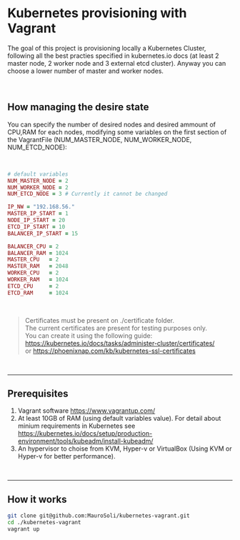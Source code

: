 # Kubernetes provisioning with Vagrant

The goal of this project is provisioning locally a Kubernetes Cluster, following all the best practies specified in kubernetes.io docs (at least 2 master node, 2 worker node and 3 external etcd cluster). Anyway you can choose a lower number of master and worker nodes.

<br/>

## How managing the desire state
You can specify the number of desired nodes and desired ammount of CPU,RAM for each nodes, modifying some variables on the first section of the VagrantFile (NUM_MASTER_NODE, NUM_WORKER_NODE, NUM_ETCD_NODE):

<br/>

```ruby
# default variables
NUM_MASTER_NODE = 2
NUM_WORKER_NODE = 2
NUM_ETCD_NODE = 3 # Currently it cannot be changed

IP_NW = "192.168.56."
MASTER_IP_START = 1
NODE_IP_START = 20
ETCD_IP_START = 10
BALANCER_IP_START = 15

BALANCER_CPU = 2
BALANCER_RAM = 1024
MASTER_CPU   = 2
MASTER_RAM   = 2048
WORKER_CPU   = 2
WORKER_RAM   = 1024
ETCD_CPU     = 2
ETCD_RAM     = 1024
```

<br/>

>Certificates must be present on ./certificate folder. <br/>
>The current certificates are present for testing purposes only. <br/>
>You can create it using the following guide: 
>https://kubernetes.io/docs/tasks/administer-cluster/certificates/ <br/>
>or
>https://phoenixnap.com/kb/kubernetes-ssl-certificates

<br/>

---
## Prerequisites
1. Vagrant software https://www.vagrantup.com/
1. At least 10GB of RAM (using default variables value).
For detail about minium requirements in Kubernetes see https://kubernetes.io/docs/setup/production-environment/tools/kubeadm/install-kubeadm/
1. An hypervisor to choise from KVM, Hyper-v or VirtualBox (Using KVM or Hyper-v for better performance).

<br/>

---
## How it works
```bash
git clone git@github.com:MauroSoli/kubernetes-vagrant.git
cd ./kubernetes-vagrant
vagrant up
```
